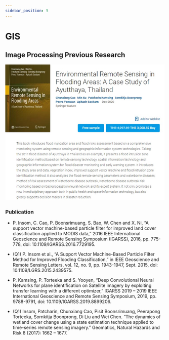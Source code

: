 ```yaml
---
sidebar_position: 5 
---
```


# GIS

## Image Processing Previous Research

![](/gis/1.jpg)


### Publication

- P. Insom, C. Cao, P. Boonsrimuang, S. Bao, W. Chen and X. Ni, “A support vector machine-based particle filter for improved land cover classification applied to MODIS data,” 2016 IEEE International Geoscience and Remote Sensing Symposium (IGARSS), 2016, pp. 775-778, doi: 10.1109/IGARSS.2016.7729195.

- (Q1) P. Insom et al., “A Support Vector Machine-Based Particle Filter Method for Improved Flooding Classification,” in IEEE Geoscience and Remote Sensing Letters, vol. 12, no. 9, pp. 1943-1947, Sept. 2015, doi: 10.1109/LGRS.2015.2439575.

- P. Kamsing, P. Torteeka and S. Yooyen, “Deep Convolutional Neural Networks for plane identification on Satellite imagery by exploiting transfer learning with a different optimizer,” IGARSS 2019 – 2019 IEEE International Geoscience and Remote Sensing Symposium, 2019, pp. 9788-9791, doi: 10.1109/IGARSS.2019.8899206.

- (Q1) Insom, Patcharin, Chunxiang Cao, Pisit Boonsrimuang, Peerapong Torteeka, Sornkitja Boonprong, Di Liu and Wei Chen. “The dynamics of wetland cover change using a state estimation technique applied to time-series remote sensing imagery.” Geomatics, Natural Hazards and Risk 8 (2017): 1662 – 1677.